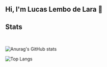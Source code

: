 ## Hi, I'm Lucas Lembo de Lara 👋

## Stats
<div style="display:inline_block"><br/>

![Anurag's GitHub stats](https://github-readme-stats.vercel.app/api?username=lucas-lembo&show_icons=true&theme=dark)

![Top Langs](https://github-readme-stats.vercel.app/api/top-langs/?username=lucas-lembo&hide_progress=true)
